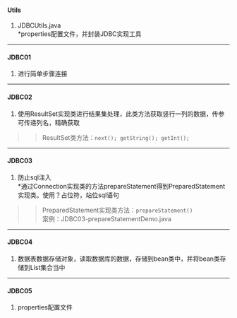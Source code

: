 #### Utils  
1. JDBCUtils.java  
*properties配置文件，并封装JDBC实现工具
----
#### JDBC01
1. 进行简单步骤连接  
----
#### JDBC02  
1. 使用ResultSet实现类进行结果集处理，此类方法获取竖行一列的数据，传参可传递列名，精确获取    
>>ResultSet类方法：`next(); getString(); getInt();`
----
#### JDBC03  
1. 防止sql注入  
*通过Connection实现类的方法prepareStatement得到PreparedStatement实现类。使用？占位符，站位sql语句     
>>PreparedStatement实现类方法：`prepareStatement()`  
>>案例：JDBC03-prepareStatementDemo.java   

----
#### JDBC04  
1. 数据表数据存储对象，读取数据库的数据，存储到bean类中，并将bean类存储到List集合当中  
----
#### JDBC05  
1. properties配置文件